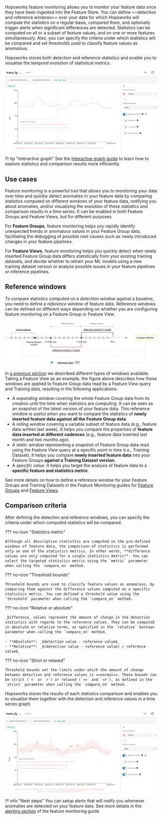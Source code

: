 Hopsworks feature monitoring allows you to monitor your feature data once they have been ingested into the Feature Store. You can define ==detection and reference windows== over your data for which Hopsworks will compute the statistics on a regular basis, compared them, and optionally trigger alerts when significant differences are detected. Statistics can be computed on all or a subset of feature values, and on one or more features simultaneously. Also, you can specify the criteria under which statistics will be compared and set thresholds used to classify feature values as anomalous.

Hopsworks stores both detection and reference statistics and enable you to visualise the temporal evolution of statistical metrics. 

![Reference statistics visualization](../../../assets/images/guides/fs/feature_monitoring/fm-reference-plot.png)

!!! tip "Interactive graph"
    See the [Interactive graph guide](interactive_graph.md) to learn how to explore statistics and comparison results more efficiently.

## Use cases

Feature monitoring is a powerful tool that allows you to monitoring your data over time and quickly detect anomalies in your feature data by comparing statistics computed on different windows of your feature data, notifying you about anomalies, and/or visualizing the evolution of these statistics and comparison results in a time series. It can be enabled in both Feature Groups and Feature Views, but for different purposes.

For **Feature Groups**, feature monitoring helps you rapidly identify unexpected trends or anomalous values in your Feature Group data, facilitating the debugging of possible root causes such as newly introduced changes in your feature pipelines.

For **Feature Views**, feature monitoring helps you quickly detect when newly inserted Feature Group data differs statistically from your existing training datasets, and decide whether to retrain your ML models using a new training dataset version or analyze possible issues in your feature pipelines or inference pipelines.

## Reference windows

To compare statistics computed on a _detection window_ against a baseline, you need to define a _reference window_ of feature data. Reference windows can be defined on different ways depending on whether you are configuring feature monitoring on a Feature Group or Feature View.

![Types of reference windows](../../../assets/images/guides/fs/feature_monitoring/fm-reference-windows.png)

In [a previous section](index.md#statistics-computation-on-windows-of-feature-data) we described different types of windows available. Taking a Feature View as an example, the figure above describes how these windows are applied to Feature Group data read by a Feature View query and Training data, resulting in the following applications:

- A _expanding window_ covering the whole Feature Group data from its creation until the time when statistics are computing. It can be seen as an snapshot of the latest version of your feature data. This reference window is useful when you want to compare the statistics of **newly inserted feature data against all the Feature Group data**.
- A _rolling window_ covering a variable subset of feature data (e.g., feature data written last week). It helps you compare the properties of **feature data inserted at different cadences** (e.g., feature data inserted last month and two months ago). 
- A _static window_ representing a snapshot of Feature Group data read using the Feature View query at a specific point in time (i.e., Training Dataset). It helps you compare **newly inserted feature data** into your Feature Groups **against a Training Dataset version**.
- A _specific value_. It helps you target the analysis of feature data to a **specific feature and statistics metric**.

See more details on how to define a reference window for your Feature Groups and Training Datasets in the Feature Monitoring guides for [Feature Groups](../feature_group/feature_monitoring.md) and [Feature Views](../feature_view/feature_monitoring.md).

## Comparison criteria

After defining the detection and reference windows, you can specify the criteria under which computed statistics will be compared.

??? no-icon "Statistics metric"

    Although all descriptive statistics are computed on the pre-defined windows of feature data, the comparison of statistics is performed only on one of the statistics metrics. In other words, **difference values are only computed for a single statistics metric**. You can select the targeted statistics metric using the `metric` parameter when calling the `compare_on` method.
    
??? no-icon "Threshold bounds"

    Threshold bounds are used to classify feature values as anomalous, by comparing them against the difference values computed on a specific statistics metric. You can defined a threshold value using the `threshold` parameter when calling the `compare_on` method.

??? no-icon "Relative or absolute"

    _Difference_ values represent the amount of change in the detection statistics with regards to the reference values. They can be computed in absolute or relative terms, as specified in the `relative` boolean parameter when calling the `compare_on` method.

    - **Absolute**: _$detection value - reference value$_
    - **Relative**: _$(detection value - reference value) / reference value$_


??? no-icon "Strict or relaxed"

    Threshold bounds set the limits under which the amount of change between detection and reference values is ==normal==. These bounds can be strict (`<` or `>`) or relaxed (`<=` and `=>`), as defined in the `strict` parameter when calling the `compare_on` method.

Hopsworks stores the results of each statistics comparison and enables you to visualise them together with the detection and reference values in a time series graph.

![Threshold and shift visualization](../../../assets/images/guides/fs/feature_monitoring/fm-threshold-plot.png)

!!! info "Next steps" 
    You can setup alerts that will notify you whenever anomalies are detected on your feature data. See more details in the [alerting section](index.md#alerting) of the feature monitoring guide.